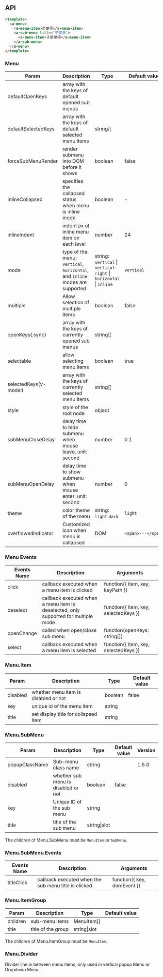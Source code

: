 ## API

```html
<template>
  <a-menu>
    <a-menu-item>菜单项</a-menu-item>
    <a-sub-menu title="子菜单">
      <a-menu-item>子菜单项</a-menu-item>
    </a-sub-menu>
  </a-menu>
</template>
```

### Menu

| Param | Description | Type | Default value |
| --- | --- | --- | --- |
| defaultOpenKeys | array with the keys of default opened sub menus |  |  |
| defaultSelectedKeys | array with the keys of default selected menu items | string\[] |  |
| forceSubMenuRender | render submenu into DOM before it shows | boolean | false |
| inlineCollapsed | specifies the collapsed status when menu is inline mode | boolean | - |
| inlineIndent | indent px of inline menu item on each level | number | 24 |
| mode | type of the menu; `vertical`, `horizontal`, and `inline` modes are supported | string: `vertical` \| `vertical-right` \| `horizontal` \| `inline` | `vertical` |
| multiple | Allow selection of multiple items | boolean | false |
| openKeys(.sync) | array with the keys of currently opened sub menus | string\[] |  |
| selectable | allow selecting menu items | boolean | true |
| selectedKeys(v-model) | array with the keys of currently selected menu items | string\[] |  |
| style | style of the root node | object |  |
| subMenuCloseDelay | delay time to hide submenu when mouse leave, unit: second | number | 0.1 |
| subMenuOpenDelay | delay time to show submenu when mouse enter, unit: second | number | 0 |
| theme | color theme of the menu | string: `light` `dark` | `light` |
| overflowedIndicator | Customized icon when menu is collapsed | DOM | `<span>···</span>` |

### Menu Events

| Events Name | Description | Arguments |
| --- | --- | --- |
| click | callback executed when a menu item is clicked | function({ item, key, keyPath }) |
| deselect | callback executed when a menu item is deselected, only supported for multiple mode | function({ item, key, selectedKeys }) |
| openChange | called when open/close sub menu | function(openKeys: string\[]) |
| select | callback executed when a menu item is selected | function({ item, key, selectedKeys }) |

### Menu.Item

| Param    | Description                          | Type    | Default value |
| -------- | ------------------------------------ | ------- | ------------- |
| disabled | whether menu item is disabled or not | boolean | false         |
| key      | unique id of the menu item           | string  |               |
| title    | set display title for collapsed item | string  |               |

### Menu.SubMenu

| Param          | Description                         | Type         | Default value | Version |
| -------------- | ----------------------------------- | ------------ | ------------- | ------- |
| popupClassName | Sub-menu class name                 | string       |               | 1.5.0   |
| disabled       | whether sub menu is disabled or not | boolean      | false         |         |
| key            | Unique ID of the sub menu           | string       |               |         |
| title          | title of the sub menu               | string\|slot |               |         |

The children of Menu.SubMenu must be `MenuItem` or `SubMenu`.

### Menu.SubMenu Events

| Events Name | Description                                          | Arguments                   |
| ----------- | ---------------------------------------------------- | --------------------------- |
| titleClick  | callback executed when the sub menu title is clicked | function({ key, domEvent }) |

### Menu.ItemGroup

| Param    | Description        | Type         | Default value |
| -------- | ------------------ | ------------ | ------------- |
| children | sub-menu items     | MenuItem\[]  |               |
| title    | title of the group | string\|slot |               |

The children of Menu.ItemGroup must be `MenuItem`.

### Menu.Divider

Divider line in between menu items, only used in vertical popup Menu or Dropdown Menu.
